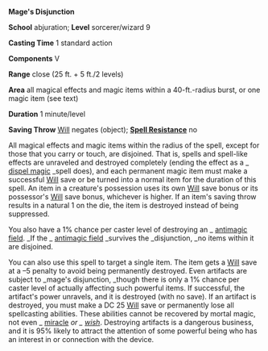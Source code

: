 **Mage's Disjunction**

**School** abjuration; **Level** sorcerer/wizard 9

**Casting Time** 1 standard action

**Components** V

**Range** close (25 ft. + 5 ft./2 levels)

**Area** all magical effects and magic items within a 40-ft.-radius burst, or one magic item (see text)

**Duration** 1 minute/level

**Saving Throw** [Will](../combat.html#_will) negates (object); **[Spell Resistance](../glossary.html#_spell-resistance)** no

All magical effects and magic items within the radius of the spell, except for those that you carry or touch, are disjoined. That is, spells and spell-like effects are unraveled and destroyed completely (ending the effect as a _ [dispel magic](dispelMagic.html#_dispel-magic) _spell does), and each permanent magic item must make a successful [Will](../combat.html#_will) save or be turned into a normal item for the duration of this spell. An item in a creature's possession uses its own [Will](../combat.html#_will) save bonus or its possessor's [Will](../combat.html#_will) save bonus, whichever is higher. If an item's saving throw results in a natural 1 on the die, the item is destroyed instead of being suppressed.

You also have a 1% chance per caster level of destroying an _ [antimagic field](antimagicField.html#_antimagic-field). _If the _ [antimagic field](antimagicField.html#_antimagic-field) _survives the _disjunction, _no items within it are disjoined.

You can also use this spell to target a single item. The item gets a [Will](../combat.html#_will) save at a –5 penalty to avoid being permanently destroyed. Even artifacts are subject to _mage's disjunction, _though there is only a 1% chance per caster level of actually affecting such powerful items. If successful, the artifact's power unravels, and it is destroyed (with no save). If an artifact is destroyed, you must make a DC 25 [Will](../combat.html#_will) save or permanently lose all spellcasting abilities. These abilities cannot be recovered by mortal magic, not even _ [miracle](miracle.html#_miracle) _or _ [wish](wish.html#_wish)_. Destroying artifacts is a dangerous business, and it is 95% likely to attract the attention of some powerful being who has an interest in or connection with the device.

